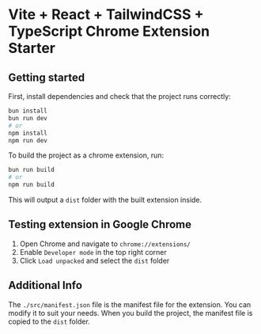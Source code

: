 # Vite + React + TailwindCSS + TypeScript Chrome Extension Starter

## Getting started
First, install dependencies and check that the project runs correctly: 
```bash
bun install
bun run dev
# or
npm install
npm run dev
```

To build the project as a chrome extension, run:
```bash
bun run build
# or
npm run build
```
This will output a `dist` folder with the built extension inside.

## Testing extension in Google Chrome
1. Open Chrome and navigate to `chrome://extensions/`
2. Enable `Developer mode` in the top right corner
3. Click `Load unpacked` and select the `dist` folder

## Additional Info
The `./src/manifest.json` file is the manifest file for the extension. You can modify it to suit your needs. When you build the project, the manifest file is copied to the `dist` folder.
